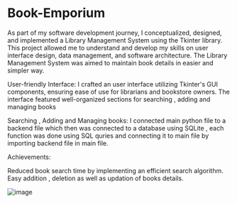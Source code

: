 # Book-Emporium


As part of my software development journey, I conceptualized, designed, and implemented a Library Management System using the Tkinter library. This project allowed me to understand and develop my skills on user interface design, data management, and software architecture. The Library Management System was aimed to maintain book details in easier and simpler way.

User-friendly Interface: 
                        I crafted an user interface utilizing Tkinter's GUI components, ensuring ease of use for librarians and bookstore owners. The interface featured well-organized sections for searching , adding and managing books

Searching , Adding and Managing books:
                      I connected main python file to a backend file which then was connected to a database using SQLite , each function was done using SQL quries and connecting it to main file by importing backend file in main file.

Achievements:

Reduced book search time by implementing an efficient search algorithm.
Easy addition , deletion as well as updation of books details.

![image](https://github.com/manasmehta1911/Book_Emporium/assets/102160427/6e5128df-da06-4f5c-9ee2-6ca35d3adfc2)
